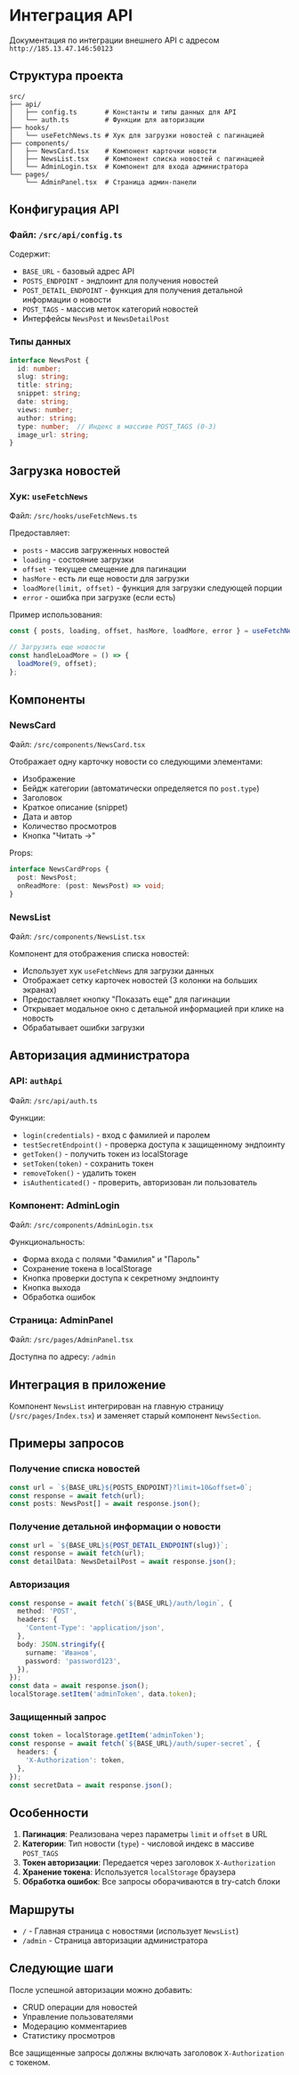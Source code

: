 # Интеграция API

Документация по интеграции внешнего API с адресом `http://185.13.47.146:50123`

## Структура проекта

```
src/
├── api/
│   ├── config.ts       # Константы и типы данных для API
│   └── auth.ts         # Функции для авторизации
├── hooks/
│   └── useFetchNews.ts # Хук для загрузки новостей с пагинацией
├── components/
│   ├── NewsCard.tsx    # Компонент карточки новости
│   ├── NewsList.tsx    # Компонент списка новостей с пагинацией
│   └── AdminLogin.tsx  # Компонент для входа администратора
└── pages/
    └── AdminPanel.tsx  # Страница админ-панели
```

## Конфигурация API

### Файл: `/src/api/config.ts`

Содержит:
- `BASE_URL` - базовый адрес API
- `POSTS_ENDPOINT` - эндпоинт для получения новостей
- `POST_DETAIL_ENDPOINT` - функция для получения детальной информации о новости
- `POST_TAGS` - массив меток категорий новостей
- Интерфейсы `NewsPost` и `NewsDetailPost`

### Типы данных

```typescript
interface NewsPost {
  id: number;
  slug: string;
  title: string;
  snippet: string;
  date: string;
  views: number;
  author: string;
  type: number;  // Индекс в массиве POST_TAGS (0-3)
  image_url: string;
}
```

## Загрузка новостей

### Хук: `useFetchNews`

Файл: `/src/hooks/useFetchNews.ts`

Предоставляет:
- `posts` - массив загруженных новостей
- `loading` - состояние загрузки
- `offset` - текущее смещение для пагинации
- `hasMore` - есть ли еще новости для загрузки
- `loadMore(limit, offset)` - функция для загрузки следующей порции
- `error` - ошибка при загрузке (если есть)

Пример использования:

```typescript
const { posts, loading, offset, hasMore, loadMore, error } = useFetchNews();

// Загрузить еще новости
const handleLoadMore = () => {
  loadMore(9, offset);
};
```

## Компоненты

### NewsCard

Файл: `/src/components/NewsCard.tsx`

Отображает одну карточку новости со следующими элементами:
- Изображение
- Бейдж категории (автоматически определяется по `post.type`)
- Заголовок
- Краткое описание (snippet)
- Дата и автор
- Количество просмотров
- Кнопка "Читать →"

Props:
```typescript
interface NewsCardProps {
  post: NewsPost;
  onReadMore: (post: NewsPost) => void;
}
```

### NewsList

Файл: `/src/components/NewsList.tsx`

Компонент для отображения списка новостей:
- Использует хук `useFetchNews` для загрузки данных
- Отображает сетку карточек новостей (3 колонки на больших экранах)
- Предоставляет кнопку "Показать еще" для пагинации
- Открывает модальное окно с детальной информацией при клике на новость
- Обрабатывает ошибки загрузки

## Авторизация администратора

### API: `authApi`

Файл: `/src/api/auth.ts`

Функции:
- `login(credentials)` - вход с фамилией и паролем
- `testSecretEndpoint()` - проверка доступа к защищенному эндпоинту
- `getToken()` - получить токен из localStorage
- `setToken(token)` - сохранить токен
- `removeToken()` - удалить токен
- `isAuthenticated()` - проверить, авторизован ли пользователь

### Компонент: AdminLogin

Файл: `/src/components/AdminLogin.tsx`

Функциональность:
- Форма входа с полями "Фамилия" и "Пароль"
- Сохранение токена в localStorage
- Кнопка проверки доступа к секретному эндпоинту
- Кнопка выхода
- Обработка ошибок

### Страница: AdminPanel

Файл: `/src/pages/AdminPanel.tsx`

Доступна по адресу: `/admin`

## Интеграция в приложение

Компонент `NewsList` интегрирован на главную страницу (`/src/pages/Index.tsx`) и заменяет старый компонент `NewsSection`.

## Примеры запросов

### Получение списка новостей

```typescript
const url = `${BASE_URL}${POSTS_ENDPOINT}?limit=10&offset=0`;
const response = await fetch(url);
const posts: NewsPost[] = await response.json();
```

### Получение детальной информации о новости

```typescript
const url = `${BASE_URL}${POST_DETAIL_ENDPOINT(slug)}`;
const response = await fetch(url);
const detailData: NewsDetailPost = await response.json();
```

### Авторизация

```typescript
const response = await fetch(`${BASE_URL}/auth/login`, {
  method: 'POST',
  headers: {
    'Content-Type': 'application/json',
  },
  body: JSON.stringify({
    surname: 'Иванов',
    password: 'password123',
  }),
});
const data = await response.json();
localStorage.setItem('adminToken', data.token);
```

### Защищенный запрос

```typescript
const token = localStorage.getItem('adminToken');
const response = await fetch(`${BASE_URL}/auth/super-secret`, {
  headers: {
    'X-Authorization': token,
  },
});
const secretData = await response.json();
```

## Особенности

1. **Пагинация**: Реализована через параметры `limit` и `offset` в URL
2. **Категории**: Тип новости (`type`) - числовой индекс в массиве `POST_TAGS`
3. **Токен авторизации**: Передается через заголовок `X-Authorization`
4. **Хранение токена**: Используется `localStorage` браузера
5. **Обработка ошибок**: Все запросы оборачиваются в try-catch блоки

## Маршруты

- `/` - Главная страница с новостями (использует `NewsList`)
- `/admin` - Страница авторизации администратора

## Следующие шаги

После успешной авторизации можно добавить:
- CRUD операции для новостей
- Управление пользователями
- Модерацию комментариев
- Статистику просмотров

Все защищенные запросы должны включать заголовок `X-Authorization` с токеном.
